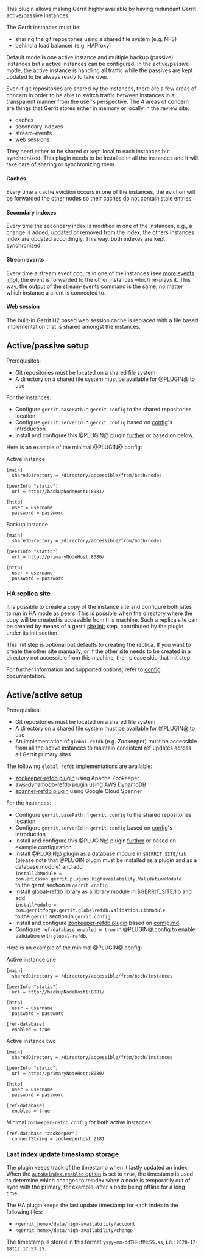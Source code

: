 
This plugin allows making Gerrit highly available by having redundant Gerrit
active/passive instances.

The Gerrit instances must be:

* sharing the git repositories using a shared file system (e.g. NFS)
* behind a load balancer (e.g. HAProxy)

Default mode is one active instance and multiple backup (passive) instances
but `n` active instances can be configured. In the active/passive mode, the active
instance is handling all traffic while the passives are kept updated to be always
ready to take over.

Even if git repositories are shared by the instances, there are a few areas
of concern in order to be able to switch traffic between instances in a
transparent manner from the user's perspective. The 4 areas of concern are
things that Gerrit stores either in memory or locally in the review site:

* caches
* secondary indexes
* stream-events
* web sessions

They need either to be shared or kept local to each instances but synchronized.
This plugin needs to be installed in all the instances and it will take care of
sharing or synchronizing them.

#### Caches

Every time a cache eviction occurs in one of the instances, the eviction will be
forwarded the other nodes so their caches do not contain stale entries.

#### Secondary indexes

Every time the secondary index is modified in one of the instances, e.g., a change
is added, updated or removed from the index, the others instances index are updated
accordingly. This way, both indexes are kept synchronized.

#### Stream events

Every time a stream event occurs in one of the instances
(see [more events info](https://gerrit-review.googlesource.com/Documentation/cmd-stream-events.html#events)),
the event is forwarded to the other instances which re-plays it. This way, the output
of the stream-events command is the same, no matter which  instance a client is
connected to.

#### Web session

The built-in Gerrit H2 based web session cache is replaced with a file based
implementation that is shared amongst the instances.

## Active/passive setup

Prerequisites:

* Git repositories must be located on a shared file system
* A directory on a shared file system must be available for @PLUGIN@ to use

For the instances:

* Configure `gerrit.basePath` in `gerrit.config` to the shared repositories location
* Configure `gerrit.serverId` in `gerrit.config` based on [config](config.md)'s introduction
* Install and configure this @PLUGIN@ plugin [further](config.md) or based on below.

Here is an example of the minimal @PLUGIN@.config:

Active instance

```
[main]
  sharedDirectory = /directory/accessible/from/both/nodes

[peerInfo "static"]
  url = http://backupNodeHost1:8081/

[http]
  user = username
  password = password
```

Backup instance

```
[main]
  sharedDirectory = /directory/accessible/from/both/nodes

[peerInfo "static"]
  url = http://primaryNodeHost:8080/

[http]
  user = username
  password = password
```

### HA replica site

It is possible to create a copy of the instance site and configure both
sites to run in HA mode as peers. This is possible when the directory where
the copy will be created is accessible from this machine. Such a replica site
can be created by means of a gerrit [site init](../../../Documentation/pgm-init.html) step,
contributed by the plugin under its init section.

This init step is optional but defaults to creating the replica. If you want to
create the other site manually, or if the other site needs to be created in a
directory not accessible from this machine, then please skip that init step.

For further information and supported options, refer to [config](config.md)
documentation.

## Active/active setup

Prerequisites:

* Git repositories must be located on a shared file system
* A directory on a shared file system must be available for @PLUGIN@ to use
* An implementation of `global-refdb` (e.g. Zookeeper) must be accessible from all the active
  instances to maintain consistent ref updates across all Gerrit primary sites

The following `global-refdb` implementations are available:

* [zookeeper-refdb plugin](https://gerrit.googlesource.com/plugins/zookeeper-refdb/+/refs/heads/master)
  using Apache Zookeeper
* [aws-dynamodb-refdb plugin](https://gerrit.googlesource.com/plugins/aws-dynamodb-refdb/+/refs/heads/master)
  using AWS DynamoDB
* [spanner-refdb plugin](https://gerrit.googlesource.com/plugins/spanner-refdb/+/refs/heads/master)
  using Google Cloud Spanner

For the instances:

* Configure `gerrit.basePath` in `gerrit.config` to the shared repositories location
* Configure `gerrit.serverId` in `gerrit.config` based on [config](config.md)'s introduction
* Install and configure this @PLUGIN@ plugin [further](config.md) or based on example
configuration
* Install @PLUGIN@ plugin as a database module in `$GERRIT_SITE/lib` (please note that
@PLUGIN plugin must be installed as a plugin and as a database module) and add <br/>
`installDbModule = com.ericsson.gerrit.plugins.highavailability.ValidationModule` <br/>
to the gerrit section in `gerrit.config`
* Install [global-refdb library](https://mvnrepository.com/artifact/com.gerritforge/global-refdb) as a library module in $GERRIT_SITE/lib and add  <br/>
`installModule = com.gerritforge.gerrit.globalrefdb.validation.LibModule` <br/>
to the `gerrit` section in `gerrit.config`
* Install and configure [zookeeper-refdb plugin](https://gerrit-ci.gerritforge.com/view/Plugins-master/job/plugin-zookeeper-refdb-bazel-master) based on [config.md](https://gerrit.googlesource.com/plugins/zookeeper-refdb/+/refs/heads/master/src/main/resources/Documentation/config.md)
* Configure `ref-database.enabled = true` in @PLUGIN@.config to enable validation with
`global-refdb`.

Here is an example of the minimal @PLUGIN@.config:

Active instance one

```
[main]
  sharedDirectory = /directory/accessible/from/both/instances

[peerInfo "static"]
  url = http://backupNodeHost1:8081/

[http]
  user = username
  password = password

[ref-database]
  enabled = true
```

Active instance two

```
[main]
  sharedDirectory = /directory/accessible/from/both/instances

[peerInfo "static"]
  url = http://primaryNodeHost:8080/

[http]
  user = username
  password = password

[ref-database]
  enabled = true
```

Minimal `zookeeper-refdb.config` for both active instances:

```
[ref-database "zookeeper"]
  connectString = zookeeperhost:2181
```

### Last index update timestamp storage

The plugin keeps track of the timestamp when it lastly updated an index.
When the [`autoReindex.enabled` option](config.md) is set to `true`, the timestamp
is used to determine which changes to reindex when a node is temporarily out of
sync with the primary, for example, after a node being offline for a long time.

The HA plugin keeps the last update timestamp for each index in the following files:

* `<gerrit_home>/data/high-availability/account`
* `<gerrit_home>/data/high-availability/change`

The timestamp is stored in this format `yyyy-mm-ddTHH:MM:SS.ss`, i.e.: `2020-12-18T12:17:53.25`.
